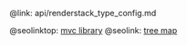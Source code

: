 @link: api/renderstack_type_config.md

@seolinktop: [mvc library](https://webix.com)
@seolink: [tree map](https://webix.com/widget/treemap/)
